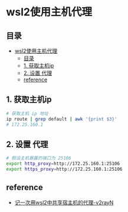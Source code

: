 # wsl2使用主机代理

## 目录
- [wsl2使用主机代理](#wsl2使用主机代理)
  - [目录](#目录)
  - [1. 获取主机ip](#1-获取主机ip)
  - [2. 设置 代理](#2-设置-代理)
  - [reference](#reference)

## 1. 获取主机ip
```sh
# 获取主机 ip 地址
ip route | grep default | awk '{print $3}'
# 172.25.160.1
```
## 2. 设置 代理
```sh
# 假设主机暴露的端口为 25106
export http_proxy=http://172.25.160.1:25106
export https_proxy=http://172.25.160.1:25106
```

## reference
+ [记一次用wsl2中共享宿主机的代理-v2rayN](https://hlog.cc/archives/210/)